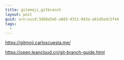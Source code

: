 ```yaml
---
title: gitemoji_gitbranch
layout: post
guid: urn:uuid:3d68a5e6-a883-4311-843a-a61d5edc5f44
tags:
  - 
---
```




https://gitmoji.carloscuesta.me/

https://open.leancloud.cn/git-branch-guide.html
